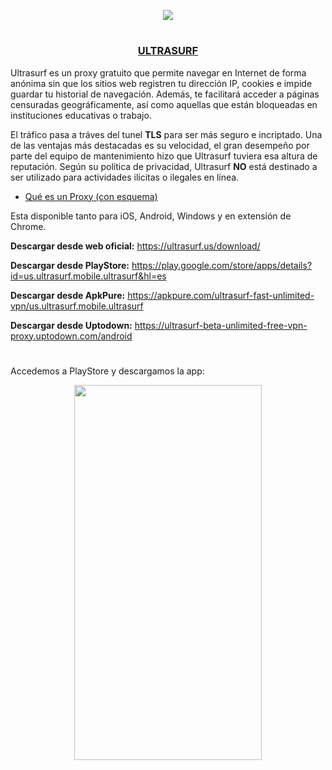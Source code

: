 <p align="center">
  <a href="https://github.com/DenverCoder1/readme-typing-svg"><img src="https://readme-typing-svg.herokuapp.com?font=Fira+Code&pause=1000&color=13F700&width=264&lines=Proxy+Ultrasurf"></a>
</p>

<h1 align="center"></h1>

<h3 align="center"><ins>ULTRASURF</ins></h3>

Ultrasurf es un proxy gratuito que permite navegar en Internet de forma anónima sin que los sitios web registren tu dirección IP, cookies e impide guardar tu historial de navegación. Además, te facilitará acceder a páginas censuradas geográficamente, así como aquellas que están bloqueadas en instituciones educativas o trabajo.

El tráfico pasa a tráves del tunel **TLS** para ser más seguro e incriptado. Una de las ventajas más destacadas es su velocidad, el gran desempeño por parte del equipo de mantenimiento hizo que Ultrasurf tuviera esa altura de reputación. Según su política de privacidad, Ultrasurf **NO** está destinado a ser utilizado para actividades ilícitas o ilegales en línea. 

- <a href="https://github.com/R3LI4NT/articulos/blob/main/Seguridad/Anonimato/GNU-Linux/proxychains_tor.md">Qué es un Proxy (con esquema)</a>

Esta disponible tanto para iOS, Android, Windows y en extensión de Chrome.

**Descargar desde web oficial:** https://ultrasurf.us/download/

**Descargar desde PlayStore:** https://play.google.com/store/apps/details?id=us.ultrasurf.mobile.ultrasurf&hl=es
   
**Descargar desde ApkPure:** https://apkpure.com/ultrasurf-fast-unlimited-vpn/us.ultrasurf.mobile.ultrasurf

**Descargar desde Uptodown:** https://ultrasurf-beta-unlimited-free-vpn-proxy.uptodown.com/android

<h1 align="center"></h1>

Accedemos a PlayStore y descargamos la app:


<p align="center">
  <img src="https://user-images.githubusercontent.com/75953873/185728070-2da7a413-447c-4d33-a981-eebcb4489c78.jpg" width="300" height="600">
</p>


